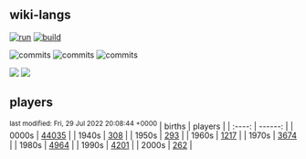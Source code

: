 ## wiki-langs
[![run](https://github.com/dreamerminsk/wiki-langs/actions/workflows/run.yml/badge.svg)](https://github.com/dreamerminsk/wiki-langs/actions/workflows/run.yml)
[![build](https://github.com/dreamerminsk/wiki-langs/actions/workflows/build.yml/badge.svg)](https://github.com/dreamerminsk/wiki-langs/actions/workflows/build.yml)

![commits](https://img.shields.io/github/commit-activity/y/dreamerminsk/wiki-langs)
![commits](https://img.shields.io/github/commit-activity/m/dreamerminsk/wiki-langs)
![commits](https://img.shields.io/github/commit-activity/w/dreamerminsk/wiki-langs)

![](https://img.shields.io/github/languages/code-size/dreamerminsk/wiki-langs)
![](https://img.shields.io/github/repo-size/dreamerminsk/wiki-langs)

## players
<sup>last modified: Fri, 29 Jul 2022 20:08:44 +0000</sup>
| births | players |
| :----: | ------: |
| 0000s | [44035](players/0000.births.csv) |
| 1940s | [308](players/1940.births.csv) |
| 1950s | [293](players/1950.births.csv) |
| 1960s | [1217](players/1960.births.csv) |
| 1970s | [3674](players/1970.births.csv) |
| 1980s | [4964](players/1980.births.csv) |
| 1990s | [4201](players/1990.births.csv) |
| 2000s | [262](players/2000.births.csv) |

